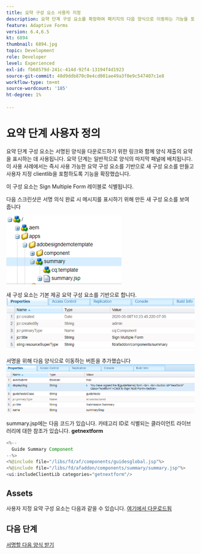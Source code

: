 ```yaml
---
title: 요약 구성 요소 사용자 지정
description: 요약 단계 구성 요소를 확장하여 패키지의 다음 양식으로 이동하는 기능을 포함합니다.
feature: Adaptive Forms
version: 6.4,6.5
kt: 6894
thumbnail: 6894.jpg
topic: Development
role: Developer
level: Experienced
exl-id: fb68579d-241c-414d-92f4-13194f4d1923
source-git-commit: 48d9ddb870c0e4cd001ae49a3f0e9c547407c1e8
workflow-type: tm+mt
source-wordcount: '185'
ht-degree: 1%

---
```


# 요약 단계 사용자 정의

요약 단계 구성 요소는 서명된 양식을 다운로드하기 위한 링크와 함께 양식 제출의 요약을 표시하는 데 사용됩니다. 요약 단계는 일반적으로 양식의 마지막 패널에 배치됩니다.
이 사용 사례에서는 즉시 사용 가능한 요약 구성 요소를 기반으로 새 구성 요소를 만들고 사용자 지정 clientlib을 포함하도록 기능을 확장했습니다.

이 구성 요소는 Sign Multiple Form 레이블로 식별됩니다.

다음 스크린샷은 서명 의식 완료 시 메시지를 표시하기 위해 만든 새 구성 요소를 보여 줍니다

![요약 구성 요소](assets/summary.PNG)

새 구성 요소는 기본 제공 요약 구성 요소를 기반으로 합니다.
![component-prop](assets/componentprop.PNG)

서명을 위해 다음 양식으로 이동하는 버튼을 추가했습니다
![template-code](assets/template-code.PNG)

summary.jsp에는 다음 코드가 있습니다. 카테고리 ID로 식별되는 클라이언트 라이브러리에 대한 참조가 있습니다. **getnextform**

```java
<%--
  Guide Summary Component
--%>
<%@include file="/libs/fd/af/components/guidesglobal.jsp"%>
<%@include file="/libs/fd/afaddon/components/summary/summary.jsp"%>
<ui:includeClientLib categories="getnextform"/>
```

## Assets

사용자 지정 요약 구성 요소는 다음과 같을 수 있습니다. [여기에서 다운로드됨](assets/custom-summary-step.zip)

## 다음 단계

[서명할 다음 양식 받기](./create-client-lib.md)